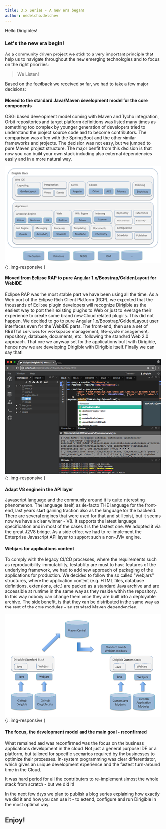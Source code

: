 ```yaml
---
title: 3.x Series - A new era began!
author: nedelcho.delchev
---
```



Hello Dirigibles!

### Let's the new era begin!

As a community driven project we stick to a very important principle that help us to navigate throughout the new emerging technologies and to focus on the right priorities:

> We Listen!
 
Based on the feedback we received so far, we had to take a few major decisions:

#### Moved to the standard Java/Maven development model for the core components

OSGi based development model coming with Maven and Tycho integration, Orbit repositories and target platform definitions was listed many times as something too complex by younger generation of developers tried to understand the project source code and to become contributors. The comparison was often with the Spring Boot and the other similar frameworks and projects. The decision was not easy, but we jumped to pure Maven project structure. The major benfit from this decision is that now you can build your own stack including also external dependencies easily and in a more natural way.

![dirigible-architecture-components](/img/posts/20180202/dirigible-architecture-components.png){: .img-responsive }  

#### Moved from Eclipse RAP to pure Angular 1.x/Boostrap/GoldenLayout for WebIDE

Eclipse RAP was the most stable part we have been using all the time. As a Web port of the Eclipse Rich Client Platform (RCP), we expected that the thousands of Eclipse plugin developers will recognize Dirigible as the easiest way to port their existing plugins to Web or just to leverage their experience to create some brand new Cloud related plugins. This did not happen. We decided to go to pure Angular 1.x/Boostrap/GoldenLayout user interfaces even for the WebIDE parts. The front-end, then use a set of RESTful services for workspace management, life-cycle management, repository, database, documents, etc., following the standard Web 2.0 approach. That one we anyway set for the applications built with Dirigible,  hence now we are developing Dirigible with Dirigible itself. Finally we can say that!

![workspace-v3](/img/posts/20180202/workspace-v3.png){: .img-responsive }  

#### Adapt V8 engine in the API layer

Javascript language and the community around it is quite interesting phenomenon. The language itself, as de-facto THE language for the front-end, last years start gaining traction also as the language for the backend. There are several engines that were used for that and still exist, but it seems now we have a clear winner - V8. It supports the latest language specification and in most of the cases it is the fastest one. We adopted it via the great J2V8 bridge. As a side effect we had to re-implement the Enterprise Javascript API layer to support such a non-JVM engine.

#### Webjars for applications content

To comply with the legacy CI/CD processes, where the requirements such as reproducibility, immutability, testability are must to have features of the underlying framework, we had to add new approach of packaging of the applications for production. We decided to follow the so called "webjars" structures, where the application content (e.g. HTML files, database definitions, extensions, etc.) are packed as a standard Java archive and are accessible at runtime in the same way as they reside within the repository. In this way nobody can change them once they are built into a deployable archive. The side benefit, is that they can be distributed in the same way as the rest of the core modules - as standard Maven dependencies.

![dirigible-lifecycle-flows](/img/posts/20180202/dirigible-lifecycle-flows.png){: .img-responsive }

#### The focus, the development model and the main goal - reconfirmed

What remained and was reconfirmed was the focus on the business applications development in the cloud. Not just a general purpose IDE or a platform, but tailored for specific scenarios required by the businesses to optimize their processes. In-system programming was clear differentiator, which gives an unique development experience and the fastest turn-around time in the Cloud.

It was hard period for all the contributors to re-implement almost the whole stack from scratch - but we did it!

In the next few days we plan to publish a blog series explaining how exactly we did it and how you can use it - to extend, configure and run Dirigible in the most optimal way.

## Enjoy!
